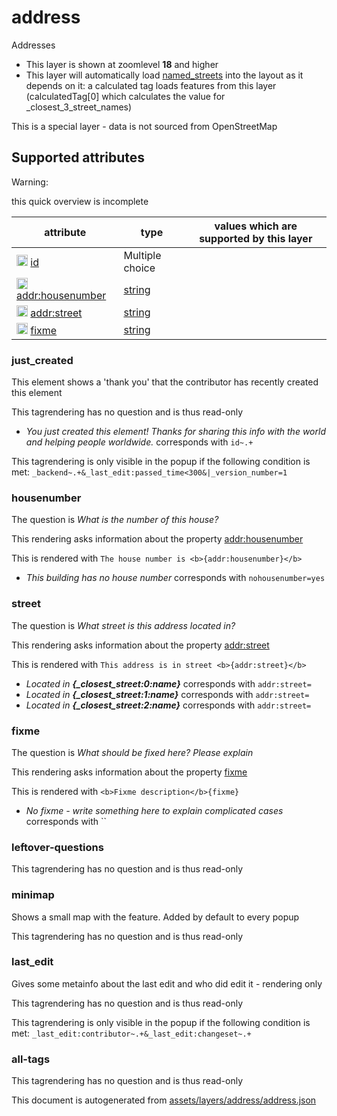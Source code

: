 [//]: # (WARNING: this file is automatically generated. Please find the sources at the bottom and edit those sources)

 address 
=========





Addresses






  - This layer is shown at zoomlevel **18** and higher
  - This layer will automatically load  [named_streets](./named_streets.md)  into the layout as it depends on it:  a calculated tag loads features from this layer (calculatedTag[0] which calculates the value for _closest_3_street_names)


This is a special layer - data is not sourced from OpenStreetMap



 Supported attributes 
----------------------



Warning: 

this quick overview is incomplete



attribute | type | values which are supported by this layer
----------- | ------ | ------------------------------------------
[<img src='https://mapcomplete.org/assets/svg/statistics.svg' height='18px'>](https://taginfo.openstreetmap.org/keys/id#values) [id](https://wiki.openstreetmap.org/wiki/Key:id) | Multiple choice | 
[<img src='https://mapcomplete.org/assets/svg/statistics.svg' height='18px'>](https://taginfo.openstreetmap.org/keys/addr:housenumber#values) [addr:housenumber](https://wiki.openstreetmap.org/wiki/Key:addr:housenumber) | [string](../SpecialInputElements.md#string) | 
[<img src='https://mapcomplete.org/assets/svg/statistics.svg' height='18px'>](https://taginfo.openstreetmap.org/keys/addr:street#values) [addr:street](https://wiki.openstreetmap.org/wiki/Key:addr:street) | [string](../SpecialInputElements.md#string) | [](https://wiki.openstreetmap.org/wiki/Tag:addr:street%3D) [](https://wiki.openstreetmap.org/wiki/Tag:addr:street%3D) [](https://wiki.openstreetmap.org/wiki/Tag:addr:street%3D)
[<img src='https://mapcomplete.org/assets/svg/statistics.svg' height='18px'>](https://taginfo.openstreetmap.org/keys/fixme#values) [fixme](https://wiki.openstreetmap.org/wiki/Key:fixme) | [string](../SpecialInputElements.md#string) | [](https://wiki.openstreetmap.org/wiki/Tag:fixme%3D)




### just_created 



This element shows a 'thank you' that the contributor has recently created this element

This tagrendering has no question and is thus read-only





  - *You just created this element! Thanks for sharing this info with the world and helping people worldwide.*  corresponds with  `id~.+`


This tagrendering is only visible in the popup if the following condition is met: `_backend~.+&_last_edit:passed_time<300&|_version_number=1`



### housenumber 



The question is  *What is the number of this house?*

This rendering asks information about the property  [addr:housenumber](https://wiki.openstreetmap.org/wiki/Key:addr:housenumber) 

This is rendered with  `The house number is <b>{addr:housenumber}</b>`





  - *This building has no house number*  corresponds with  `nohousenumber=yes`




### street 



The question is  *What street is this address located in?*

This rendering asks information about the property  [addr:street](https://wiki.openstreetmap.org/wiki/Key:addr:street) 

This is rendered with  `This address is in street <b>{addr:street}</b>`





  - *Located in <b>{_closest_street:0:name}</b>*  corresponds with  `addr:street=`
  - *Located in <b>{_closest_street:1:name}</b>*  corresponds with  `addr:street=`
  - *Located in <b>{_closest_street:2:name}</b>*  corresponds with  `addr:street=`




### fixme 



The question is  *What should be fixed here? Please explain*

This rendering asks information about the property  [fixme](https://wiki.openstreetmap.org/wiki/Key:fixme) 

This is rendered with  `<b>Fixme description</b>{fixme}`





  - *No fixme - write something here to explain complicated cases*  corresponds with  ``




### leftover-questions 



This tagrendering has no question and is thus read-only





### minimap 



Shows a small map with the feature. Added by default to every popup

This tagrendering has no question and is thus read-only





### last_edit 



Gives some metainfo about the last edit and who did edit it - rendering only

This tagrendering has no question and is thus read-only



This tagrendering is only visible in the popup if the following condition is met: `_last_edit:contributor~.+&_last_edit:changeset~.+`



### all-tags 



This tagrendering has no question and is thus read-only

 

This document is autogenerated from [assets/layers/address/address.json](https://github.com/pietervdvn/MapComplete/blob/develop/assets/layers/address/address.json)
